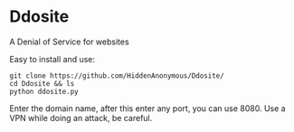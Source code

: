 # Ddosite
A Denial of Service for websites

Easy to install and use:

```
git clone https://github.com/HiddenAnonymous/Ddosite/
cd Ddosite && ls
python ddosite.py
```
Enter the domain name, after this enter any port, you can use 8080.
Use a VPN while doing an attack, be careful.

